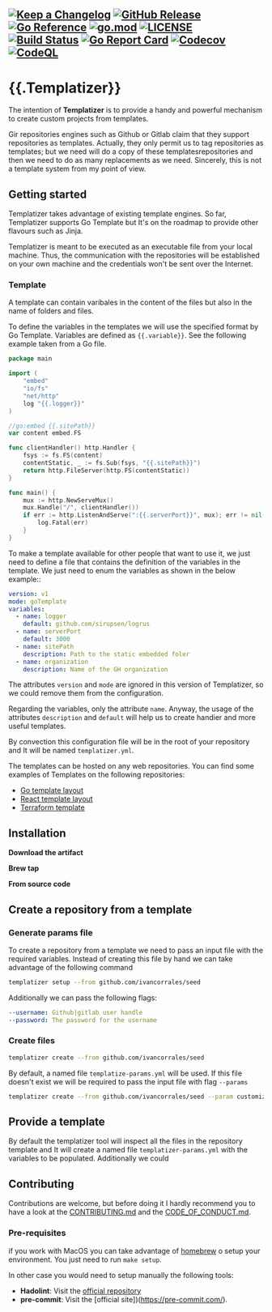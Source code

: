 
[![Keep a Changelog](https://img.shields.io/badge/changelog-Keep%20a%20Changelog-%23E05735)](CHANGELOG.md)
[![GitHub Release](https://img.shields.io/github/v/release/wesovilabs/templatizer)](https://github.com/wesovilabs/templatizer/releases)
[![Go Reference](https://pkg.go.dev/badge/github.com/wesovilabs/templatizer.svg)](https://pkg.go.dev/github.com/wesovilabs/templatizer)
[![go.mod](https://img.shields.io/github/go-mod/go-version/wesovilabs/templatizer)](go.mod)
[![LICENSE](https://img.shields.io/github/license/wesovilabs/templatizer)](LICENSE)
[![Build Status](https://img.shields.io/github/workflow/status/wesovilabs/templatizer/build)](https://github.com/wesovilabs/templatizer/actions?query=workflow%3Abuild+branch%3Amain)
[![Go Report Card](https://goreportcard.com/badge/github.com/wesovilabs/templatizer)](https://goreportcard.com/report/github.com/wesovilabs/templatizer)
[![Codecov](https://codecov.io/gh/wesovilabs/templatizer/branch/main/graph/badge.svg)](https://codecov.io/gh/wesovilabs/templatizer)
[![CodeQL](https://github.com/wesovilabs/templatizer/actions/workflows/codeql-analysis.yml/badge.svg?branch=main)](https://github.com/wesovilabs/templatizer/actions/workflows/codeql-analysis.yml)
---
# {{.Templatizer}}

The intention of **Templatizer** is to provide a handy and powerful mechanism to create custom projects from templates.

Gir repositories engines such as Github or Gitlab claim that they support repositories as templates. Actually,  they only permit us to tag repositories as templates; but we need will do a copy of these templatesrepositories and then we need to do as many replacements as we need.  Sincerely,  this is not a template system from my point of view.

## Getting started

Templatizer takes advantage of existing template engines. So far, Templatizer supports Go Template but It's on the roadmap to provide other flavours such as Jinja.

Templatizer is meant to be executed as an executable file from your local machine. Thus,  the communication with the repositories will be established on your own machine and the credentials won't be sent over the Internet.

### Template

A template can contain varibales in the content of the files but also in the name of folders and files.

To define the variables in the templates we will use the specified format by Go Template. Variables are defined as `{{.variable}}`. See the following example taken from a Go file.

```go
package main

import (
	"embed"
	"io/fs"
	"net/http"
	log "{{.logger}}"
)

//go:embed {{.sitePath}}
var content embed.FS

func clientHandler() http.Handler {
	fsys := fs.FS(content)
	contentStatic, _ := fs.Sub(fsys, "{{.sitePath}}")
	return http.FileServer(http.FS(contentStatic))
}

func main() {
	mux := http.NewServeMux()
	mux.Handle("/", clientHandler())
	if err := http.ListenAndServe(":{{.serverPort}}", mux); err != nil {
		log.Fatal(err)
	}
}
```
To make a template available for other people that want to use it, we just need to define a  file that contains the definition of the variables in the template. We just need to enum the variables as shown in the below example::

```yml
version: v1
mode: goTemplate
variables:
  - name: logger
    default: github.com/sirupsen/logrus
  - name: serverPort
    default: 3000
  - name: sitePath
    description: Path to the static embedded foler
  - name: organization
    description: Name of the GH organization
```

The attributes `version` and `mode` are ignored in this version of Templatizer, so we could remove them from the configuration.

Regarding the variables, only the attribute `name`. Anyway, the usage of the attributes `description` and `default` will help us to create handier and more useful templates.

By convection this configuration file will be in the root of your repository and It will be named `templatizer.yml`.

The templates can be hosted  on any web repositories. You can find some examples of Templates on the following repositories:

- [Go template layout]()
- [React template layout]()
- [Terraform template]()
## Installation

**Download the artifact**

**Brew tap**

**From source code**
## Create a repository from a template
### Generate params file
To create a repository from a template we need to pass an input file with the
required variables. Instead of creating this file by hand we can take advantage
of the following command

```bash
templatizer setup --from github.com/ivancorrales/seed
```
Additionally we can pass the following flags:

```yaml
--username: Github|gitlab user handle
--password: The password for the username
```
### Create files

```bash
templatizer create --from github.com/ivancorrales/seed
```

By default, a named file `templatize-params.yml` will be used. If this file
doesn't exist we will be required to pass the input file with flag `--params`

```bash
templatizer create --from github.com/ivancorrales/seed --param customize-template.yml
```

## Provide a template

By default the templatizer tool will inspect all the files in the repository template and It will create a named file `templatizer-params.yml` with the variables to be populated. Additionally we could

## Contributing

Contributions are welcome, but before doing it I hardly recommend you to have a look at the [CONTRIBUTING.md](CONTRIBUTING.md) and the [CODE_OF_CONDUCT.md](CODE_OF_CONDUCT.md).

### Pre-requisites

if you work with MacOS you can take advantage of [homebrew](https://brew.sh/index_es) o setup your environment. You just need to run `make setup`.

In other case you would need to setup manually the following tools:

- **Hadolint**: Visit the [official repository](https://github.com/hadolint/hadolint)
- **pre-commit**: Visit the [official site])(https://pre-commit.com/).
